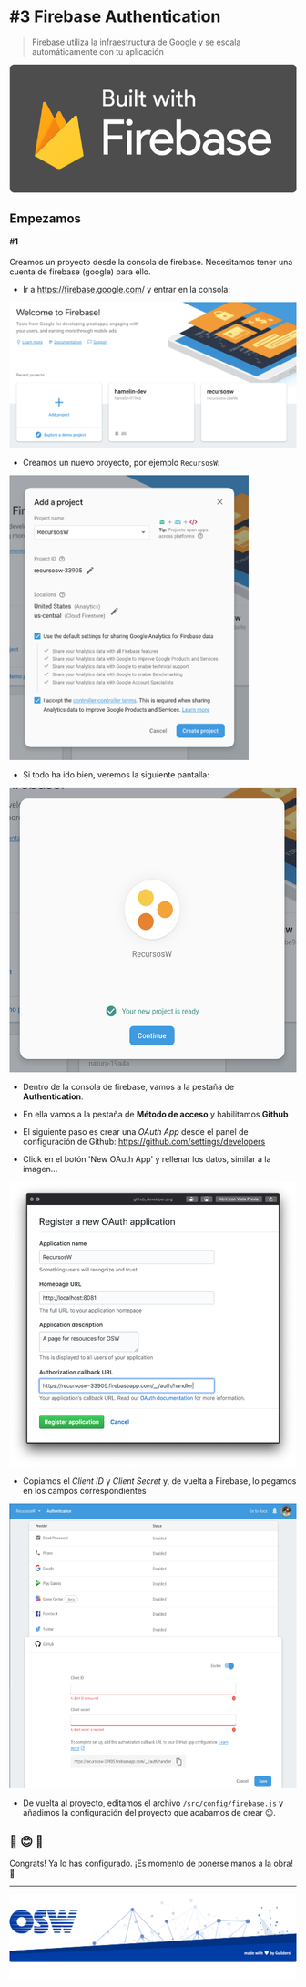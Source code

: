# #3 Firebase Authentication
> Firebase utiliza la infraestructura de Google y se escala automáticamente con tu aplicación  

![firebase](./assets/img/firebase.png)

## Empezamos
#### #1
Creamos un proyecto desde la consola de firebase.
Necesitamos tener una cuenta de firebase (google) para ello. 
- Ir a https://firebase.google.com/ y entrar en la consola:

![firebase_console](./assets/img/firebase_console.png)

- Creamos un nuevo proyecto, por ejemplo `RecursosW`:

<img src="./assets/img/firebase_name.png" height="500px" />

- Si todo ha ido bien, veremos la siguiente pantalla:

<img src="./assets/img/firebase_done.png" height="500px" />

- Dentro de la consola de firebase, vamos a la pestaña de **Authentication**.

- En ella vamos a la pestaña de **Método de acceso** y habilitamos **Github**

- El siguiente paso es crear una _OAuth App_ desde el panel de configuración 
de Github: https://github.com/settings/developers

- Click en el botón 'New OAuth App' y rellenar los datos, similar a la imagen...

<img src="./assets/img/github_developer.png" height="500px" />

- Copiamos el *Client ID* y *Client Secret* y, 
de vuelta a Firebase, lo pegamos en los campos correspondientes

<img src="./assets/img/firebase_sign_in.png" height="500px" />

- De vuelta al proyecto, editamos el archivo `/src/config/firebase.js` 
y añadimos la configuración del proyecto que acabamos de crear 😉.

## 👏 😊 🎊 
Congrats! Ya lo has configurado. ¡Es momento de ponerse manos a la obra! 💪 


---

![footer](./assets/img/footer.png)
